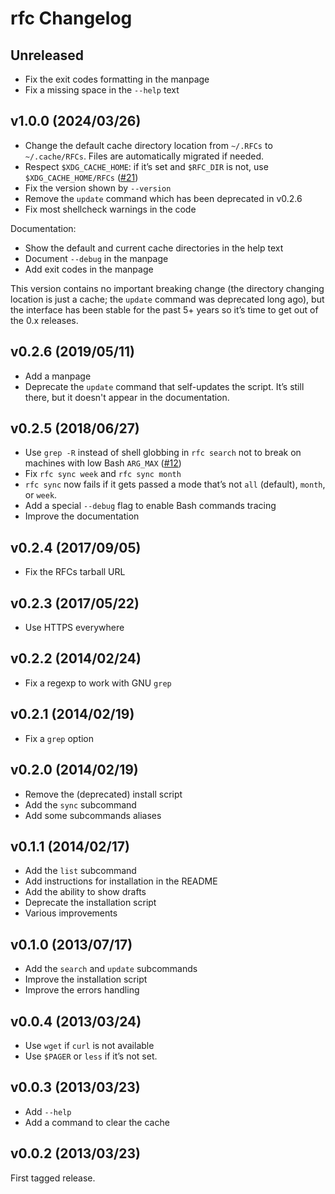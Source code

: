 # rfc Changelog

## Unreleased

* Fix the exit codes formatting in the manpage
* Fix a missing space in the `--help` text

## v1.0.0 (2024/03/26)

* Change the default cache directory location from `~/.RFCs`
  to `~/.cache/RFCs`. Files are automatically migrated if needed.
* Respect `$XDG_CACHE_HOME`: if it’s set and `$RFC_DIR` is not,
  use `$XDG_CACHE_HOME/RFCs` ([#21][i21])
* Fix the version shown by `--version`
* Remove the `update` command which has been deprecated in v0.2.6
* Fix most shellcheck warnings in the code

Documentation:
* Show the default and current cache directories in the help text
* Document `--debug` in the manpage
* Add exit codes in the manpage

This version contains no important breaking change (the directory
changing location is just a cache; the `update` command was deprecated
long ago), but the interface has been stable for the past 5+ years
so it’s time to get out of the 0.x releases.

[i21]: https://github.com/bfontaine/rfc/issues/21

## v0.2.6 (2019/05/11)

* Add a manpage
* Deprecate the `update` command that self-updates the script. It’s still
  there, but it doesn't appear in the documentation.

## v0.2.5 (2018/06/27)

* Use `grep -R` instead of shell globbing in `rfc search` not to break on
  machines with low Bash `ARG_MAX` ([#12][pr12])
* Fix `rfc sync week` and `rfc sync month`
* `rfc sync` now fails if it gets passed a mode that’s not `all` (default),
  `month`, or `week`.
* Add a special `--debug` flag to enable Bash commands tracing
* Improve the documentation

[pr12]: https://github.com/bfontaine/rfc/pull/12

## v0.2.4 (2017/09/05)

* Fix the RFCs tarball URL

## v0.2.3 (2017/05/22)

* Use HTTPS everywhere

## v0.2.2 (2014/02/24)

* Fix a regexp to work with GNU `grep`

## v0.2.1 (2014/02/19)

* Fix a `grep` option

## v0.2.0 (2014/02/19)

* Remove the (deprecated) install script
* Add the `sync` subcommand
* Add some subcommands aliases

## v0.1.1 (2014/02/17)

* Add the `list` subcommand
* Add instructions for installation in the README
* Add the ability to show drafts
* Deprecate the installation script
* Various improvements

## v0.1.0 (2013/07/17)

* Add the `search` and `update` subcommands
* Improve the installation script
* Improve the errors handling

## v0.0.4 (2013/03/24)

* Use `wget` if `curl` is not available
* Use `$PAGER` or `less` if it’s not set.

## v0.0.3 (2013/03/23)

* Add `--help`
* Add a command to clear the cache

## v0.0.2 (2013/03/23)

First tagged release.
